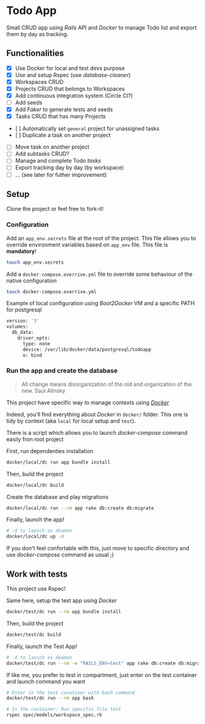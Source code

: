 # Todo App

Small CRUD app using _Rails_ API and _Docker_ to manage Todo list and export them by day as tracking.

## Functionalities

- [x] Use Docker for local and test devs purpose
- [x] Use and setup Rspec (use _database-cleaner_)
- [x] Workspaces CRUD
- [x] Projects CRUD that belongs to Workspaces
- [x] Add continuous integration system (Circle CI?)
- [ ] Add seeds
- [x] Add _Faker_ to generate tests and seeds
- [x] Tasks CRUD that has many Projects
- [ ] Automatically set `general` project for unassigned tasks
- [ ] Duplicate a task on another project
- [ ] Move task on another project
- [ ] Add subtasks CRUD?
- [ ] Manage and complete Todo _tasks_
- [ ] Export tracking day by day (by workspace)
- [ ] ... (see later for futher improvement)

## Setup

Clone the project or feel free to fork-it!

### Configuration

Add an `app_env.secrets` file at the root of the project.
This file allows you to override environment variables based on `app_env` file.
This file is **mandatory**!

```bash
touch app_env.secrets
```

Add a `docker-compose.overrive.yml` file to override some behaviour of the native configuration

```bash
touch docker-compose.overrive.yml
```

Example of local configuration using _Boot2Docker_ VM and a specific PATH for postgresql

```bash
version: '3'
volumes:
  db_data:
    driver_opts:
      type: none
      device: /var/lib/docker/data/postgresql/todoapp
      o: bind
```

### Run the app and create the database

> All change means disorganization of the old and organization of the new. Saul Alinsky

This project have specific way to manage contexts using [_Docker_](https://www.docker.com/)

Indeed, you'll find everything about _Docker_ in `docker/` folder. This one is tidy
by context (aka `local` for local setup and `test`).

There is a script which allows you to launch _docker-compose_ command easily fron root project

First, run dependenties installation

```bash
docker/local/dc run app bundle install
```

Then, build the project 

```bash
docker/local/dc build
```

Create the database and play migrations

```bash
docker/local/dc run --rm app rake db:create db:migrate
```

Finally, launch the app!

```bash
# -d to launch as deamon
docker/local/dc up -d
```

If you don't feel confortable with this, just move to specific directory and use _docker-compose_ command as usual ;)

## Work with tests

This project use Rspec!

Same here, setup the test app using _Docker_

```bash
docker/test/dc run --rm app bundle install
```

Then, build the project 

```bash
docker/test/dc build
```

Finally, launch the Test App!

```bash
# -d to launch as deamon
docker/test/dc run --rm -e "RAILS_ENV=test" app rake db:create db:migrate rspec
```

If like me, you prefer to test in compartment, just enter on the test container and launch command you want

```bash
# Enter in the test conatiner with bash command
docker/test/dc run --rm app bash

# In the container: Run specific file test
rspec spec/models/workspace_spec.rb
```
